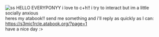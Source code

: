 ![ss](https://github.com/user-attachments/assets/73d08cb4-17a5-4e0b-bed5-6fe7bc38f71f)
HELLO EVERYPONYY
i love to c+h!! i try to interact but im a little socially anxious    
heres my atabook!! send me something and i'll reply as quickly as I can: https://s3mic1rcle.atabook.org/?page=1                                     
have a nice day :>
